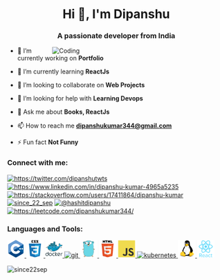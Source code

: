 <h1 align="center">Hi 👋, I'm Dipanshu</h1>
<h3 align="center">A passionate developer from India</h3>
<img align="right" alt="Coding" width="400" src="https://media.tenor.com/qJ5evVs-_uUAAAAC/coding.gif">

- 🔭 I’m currently working on **Portfolio**

- 🌱 I’m currently learning **ReactJs**

- 👯 I’m looking to collaborate on **Web Projects**

- 🤝 I’m looking for help with **Learning Devops**

- 💬 Ask me about **Books, ReactJs**

- 📫 How to reach me **dipanshukumar344@gmail.com**

- ⚡ Fun fact **Not Funny**

<h3 align="left">Connect with me:</h3>
<p align="left">
<a href="https://twitter.com/https://twitter.com/dipanshutwts" target="blank"><img align="center" src="https://raw.githubusercontent.com/rahuldkjain/github-profile-readme-generator/master/src/images/icons/Social/twitter.svg" alt="https://twitter.com/dipanshutwts" height="30" width="40" /></a>
<a href="https://linkedin.com/in/https://www.linkedin.com/in/dipanshu-kumar-4965a5235" target="blank"><img align="center" src="https://raw.githubusercontent.com/rahuldkjain/github-profile-readme-generator/master/src/images/icons/Social/linked-in-alt.svg" alt="https://www.linkedin.com/in/dipanshu-kumar-4965a5235" height="30" width="40" /></a>
<a href="https://stackoverflow.com/users/https://stackoverflow.com/users/17411864/dipanshu-kumar" target="blank"><img align="center" src="https://raw.githubusercontent.com/rahuldkjain/github-profile-readme-generator/master/src/images/icons/Social/stack-overflow.svg" alt="https://stackoverflow.com/users/17411864/dipanshu-kumar" height="30" width="40" /></a>
<a href="https://instagram.com/since_22_sep" target="blank"><img align="center" src="https://raw.githubusercontent.com/rahuldkjain/github-profile-readme-generator/master/src/images/icons/Social/instagram.svg" alt="since_22_sep" height="30" width="40" /></a>
<a href="https://hashnode.com/@hashitdipanshu" target="blank"><img align="center" src="https://raw.githubusercontent.com/rahuldkjain/github-profile-readme-generator/master/src/images/icons/Social/hashnode.svg" alt="@hashitdipanshu" height="30" width="40" /></a>
<a href="https://www.leetcode.com/https://leetcode.com/dipanshukumar344/" target="blank"><img align="center" src="https://raw.githubusercontent.com/rahuldkjain/github-profile-readme-generator/master/src/images/icons/Social/leet-code.svg" alt="https://leetcode.com/dipanshukumar344/" height="30" width="40" /></a>
</p>

<h3 align="left">Languages and Tools:</h3>
<p align="left"> <a href="https://www.w3schools.com/cpp/" target="_blank" rel="noreferrer"> <img src="https://raw.githubusercontent.com/devicons/devicon/master/icons/cplusplus/cplusplus-original.svg" alt="cplusplus" width="40" height="40"/> </a> <a href="https://www.w3schools.com/css/" target="_blank" rel="noreferrer"> <img src="https://raw.githubusercontent.com/devicons/devicon/master/icons/css3/css3-original-wordmark.svg" alt="css3" width="40" height="40"/> </a> <a href="https://www.docker.com/" target="_blank" rel="noreferrer"> <img src="https://raw.githubusercontent.com/devicons/devicon/master/icons/docker/docker-original-wordmark.svg" alt="docker" width="40" height="40"/> </a> <a href="https://git-scm.com/" target="_blank" rel="noreferrer"> <img src="https://www.vectorlogo.zone/logos/git-scm/git-scm-icon.svg" alt="git" width="40" height="40"/> </a> <a href="https://golang.org" target="_blank" rel="noreferrer"> <img src="https://raw.githubusercontent.com/devicons/devicon/master/icons/go/go-original.svg" alt="go" width="40" height="40"/> </a> <a href="https://www.w3.org/html/" target="_blank" rel="noreferrer"> <img src="https://raw.githubusercontent.com/devicons/devicon/master/icons/html5/html5-original-wordmark.svg" alt="html5" width="40" height="40"/> </a> <a href="https://developer.mozilla.org/en-US/docs/Web/JavaScript" target="_blank" rel="noreferrer"> <img src="https://raw.githubusercontent.com/devicons/devicon/master/icons/javascript/javascript-original.svg" alt="javascript" width="40" height="40"/> </a> <a href="https://kubernetes.io" target="_blank" rel="noreferrer"> <img src="https://www.vectorlogo.zone/logos/kubernetes/kubernetes-icon.svg" alt="kubernetes" width="40" height="40"/> </a> <a href="https://www.linux.org/" target="_blank" rel="noreferrer"> <img src="https://raw.githubusercontent.com/devicons/devicon/master/icons/linux/linux-original.svg" alt="linux" width="40" height="40"/> </a> <a href="https://reactjs.org/" target="_blank" rel="noreferrer"> <img src="https://raw.githubusercontent.com/devicons/devicon/master/icons/react/react-original-wordmark.svg" alt="react" width="40" height="40"/> </a> </p>

<p><img align="center" src="https://github-readme-streak-stats.herokuapp.com/?user=since22sep&" alt="since22sep" /></p>
